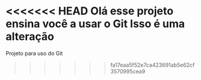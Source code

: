 <<<<<<< HEAD
Olá esse projeto ensina você a usar o Git
Isso é uma alteração
=======
Projeto para uso do Git
>>>>>>> fa17eaa5f52e7ca423691ab5e62cf3570995cea9
